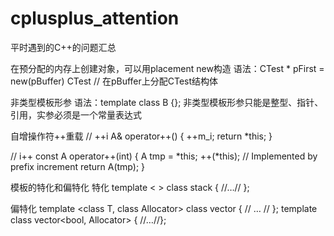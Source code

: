 cplusplus_attention
============

平时遇到的C++的问题汇总

在预分配的内存上创建对象，可以用placement new构造
语法：CTest * pFirst = new(pBuffer) CTest // 在pBuffer上分配CTest结构体

非类型模板形参
语法：template<int a> class B {};
非类型模板形参只能是整型、指针、引用，实参必须是一个常量表达式

自增操作符++重载
// ++i
A& operator++()
{
  ++m_i;
  return *this;
}

// i++
const A operator++(int)
{
    A tmp = *this;
    ++(*this);    // Implemented by prefix increment
    return A(tmp);
}

模板的特化和偏特化
特化
template < >
class stack<bool> { //…// };

偏特化
template <class T, class Allocator>
class vector { // … // };
template <class Allocator>
class vector<bool, Allocator> { //…//};
